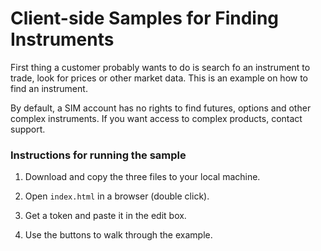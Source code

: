 # Client-side Samples for Finding Instruments

First thing a customer probably wants to do is search fo an instrument to trade, look for prices or other market data. This is an example on how to find an instrument.

By default, a SIM account has no rights to find futures, options and other complex instruments. If you want access to complex products, contact support.

### Instructions for running the sample

1. Download and copy the three files to your local machine.

2. Open `index.html` in a browser (double click).

3. Get a token and paste it in the edit box.

4. Use the buttons to walk through the example.

